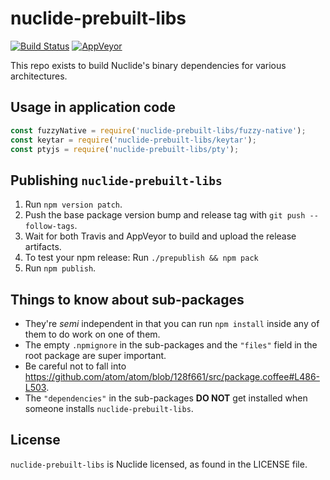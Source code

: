 # nuclide-prebuilt-libs

[![Build Status](https://travis-ci.org/facebook-atom/nuclide-prebuilt-libs.svg?branch=master)](https://travis-ci.org/facebook-atom/nuclide-prebuilt-libs)
[![AppVeyor](https://ci.appveyor.com/api/projects/status/pnsyi0iqddtpbspc?svg=true)](https://ci.appveyor.com/project/Facebook/nuclide-prebuilt-libs)

This repo exists to build Nuclide's binary dependencies for various architectures.

## Usage in application code

```js
const fuzzyNative = require('nuclide-prebuilt-libs/fuzzy-native');
const keytar = require('nuclide-prebuilt-libs/keytar');
const ptyjs = require('nuclide-prebuilt-libs/pty');
```

## Publishing `nuclide-prebuilt-libs`

1. Run `npm version patch`.
2. Push the base package version bump and release tag with `git push --follow-tags`.
3. Wait for both Travis and AppVeyor to build and upload the release artifacts.
4. To test your npm release: Run `./prepublish && npm pack`
5. Run `npm publish`.

## Things to know about sub-packages

* They're _semi_ independent in that you can run `npm install` inside any of them to do work on one of them.
* The empty `.npmignore` in the sub-packages and the `"files"` field in the root package are super important.
* Be careful not to fall into https://github.com/atom/atom/blob/128f661/src/package.coffee#L486-L503.
* The `"dependencies"` in the sub-packages **DO NOT** get installed when someone installs `nuclide-prebuilt-libs`.

## License
`nuclide-prebuilt-libs` is Nuclide licensed, as found in the LICENSE file.
